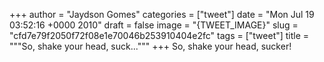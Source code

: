 
+++
author = "Jaydson Gomes"
categories = ["tweet"]
date = "Mon Jul 19 03:52:16 +0000 2010"
draft = false
image = "{TWEET_IMAGE}"
slug = "cfd7e79f2050f72f08e1e70046b253910404e2fc"
tags = ["tweet"]
title = """So, shake your head, suck..."""
+++
So, shake your head, sucker!
